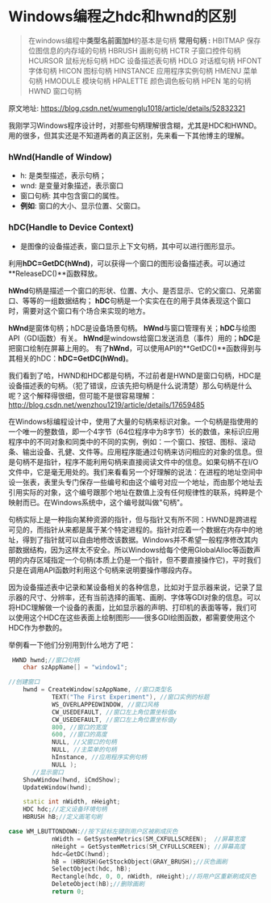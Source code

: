 # Windows编程之hdc和hwnd的区别

> 在windows编程中**类型名前面加H**的基本是句柄
>  **常用句柄 :**
>  HBITMAP 保存位图信息的内存域的句柄
>  HBRUSH 画刷句柄
>  HCTR 子窗口控件句柄
>  HCURSOR 鼠标光标句柄
>  HDC 设备描述表句柄
>  HDLG 对话框句柄
>  HFONT 字体句柄
>  HICON 图标句柄
>  HINSTANCE 应用程序实例句柄
>  HMENU 菜单句柄
>  HMODULE 模块句柄
>  HPALETTE 颜色调色板句柄
>  HPEN 笔的句柄
>  HWND 窗口句柄

原文地址: https://blog.csdn.net/wumenglu1018/article/details/52832321

我刚学习Windows程序设计时，对那些句柄理解很含糊，尤其是HDC和HWND。用的很多，但其实还是不知道两者的真正区别，先来看一下其他博主的理解。

### hWnd(Handle of Window)

- h: 是类型描述，表示句柄；
- wnd: 是变量对象描述，表示窗口
- 窗口句柄: 其中包含窗口的属性。
- **例如**: 窗口的大小、显示位置、父窗口。

### hDC(Handle to Device Context)

- 是图像的设备描述表，窗口显示上下文句柄，其中可以进行图形显示。

利用**hDC=GetDC(hWnd)**，可以获得一个窗口的图形设备描述表。可以通过**ReleaseDC()**函数释放。

**hWnd**句柄是描述一个窗口的形状、位置、大小、是否显示、它的父窗口、兄弟窗口、等等的一组数据结构；
 **hDC**句柄是一个实实在在的用于具体表现这个窗口时，需要对这个窗口有个场合来实现的地方。

**hWnd**是窗体句柄；hDC是设备场景句柄。
 **hWnd**与窗口管理有关；**hDC**与绘图API（GDI函数）有关。
 **hWnd**是windows给窗口发送消息（事件）用的；**hDC**是把窗口绘制在屏幕上用的。
 有了**hWnd**，可以使用API的**GetDC()**函数得到与其相关的hDC：**hDC=GetDC(hWnd)**。

我们看到了哈，HWND和HDC都是句柄，不过前者是HWND是窗口句柄，HDC是设备描述表的句柄。（犯了错误，应该先把句柄是什么说清楚）那么句柄是什么呢？这个解释得很细，但可能不是很容易理解：http://blog.csdn.net/wenzhou1219/article/details/17659485

在Windows标编程设计中，使用了大量的句柄来标识对象。一个句柄是指使用的一个唯一的整数值，即一个4字节（64位程序中为8字节）长的数值，来标识应用程序中的不同对象和同类中的不同的实例，例如：一个窗口、按钮、图标、滚动条、输出设备、孔健、文件等。应用程序能通过句柄来访问相应的对象的信息。但是句柄不是指针，程序不能利用句柄来直接阅读文件中的信息。如果句柄不在I/O文件中，它是毫无用处的。我们来看看另一个好理解的说法：在进程的地址空间中设一张表，表里头专门保存一些编号和由这个编号对应一个地址，而由那个地址去引用实际的对象，这个编号跟那个地址在数值上没有任何规律性的联系，纯粹是个映射而已。在Windows系统中，这个编号就叫做"句柄"。

句柄实际上是一种指向某种资源的指针，但与指针又有所不同：HWND是跨进程可见的，而指针从来都是属于某个特定进程的。指针对应着一个数据在内存中的地址，得到了指针就可以自由地修改该数据。Windows并不希望一般程序修改其内部数据结构，因为这样太不安全。所以Windows给每个使用GlobalAlloc等函数声明的内存区域指定一个句柄(本质上仍是一个指针，但不要直接操作它)，平时我们只是在调用API函数时利用这个句柄来说明要操作哪段内存。

因为设备描述表中记录和某设备相关的各种信息，比如对于显示器来说，记录了显示器的尺寸、分辨率，还有当前选择的画笔、画刷、字体等GDI对象的信息。可以将HDC理解做一个设备的表面，比如显示器的声明、打印机的表面等等，我们可以使用这个HDC在这些表面上绘制图形——很多GDI绘图函数，都需要使用这个HDC作为参数的。

举例看一下他们分别用到什么地方了吧：



```cpp
 HWND hwnd;//窗口句柄
    char szAppName[] = "window1";

//创建窗口
    hwnd = CreateWindow(szAppName, //窗口类型名
            TEXT("The First Experiment"), //窗口实例的标题
            WS_OVERLAPPEDWINDOW, //窗口风格
            CW_USEDEFAULT, //窗口左上角位置坐标值x
            CW_USEDEFAULT, //窗口左上角位置坐标值y
            800, //窗口的宽度
            600, //窗口的高度
            NULL, //父窗口的句柄
            NULL, //主菜单的句柄
            hInstance, //应用程序实例句柄
            NULL );
　　　　//显示窗口
    ShowWindow(hwnd, iCmdShow);
    UpdateWindow(hwnd);
```



```cpp
    static int nWidth, nHeight;
    HDC hdc;//定义设备环境句柄   
    HBRUSH hB;//定义画笔句刷

case WM_LBUTTONDOWN://按下鼠标左键则用户区被刷成灰色
            nWidth = GetSystemMetrics(SM_CXFULLSCREEN);  //屏幕宽度    
            nHeight = GetSystemMetrics(SM_CYFULLSCREEN); //屏幕高度
            hdc=GetDC(hwnd);
            hB = (HBRUSH)GetStockObject(GRAY_BRUSH);//灰色画刷
            SelectObject(hdc, hB);
            Rectangle(hdc, 0, 0, nWidth, nHeight);//将用户区重新刷成灰色
            DeleteObject(hB);//删除画刷
            return 0;
```

